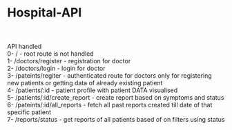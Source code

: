 # Hospital-API<br/><br/>

API handled <br/>
0- /                             - root route is not handled<br/>
1- /doctors/register             - registration for doctor <br/>
2- /doctors/login                - login for doctor<br/>
3- /pateints/regiter             - authenticated route for doctors only for registering new patients or getting data of already existing patient<br/>
4- /patients/:id                 - patient profile with patient DATA visualised<br/>
5- /patients/:id/create_report   - create report based on symptoms and status<br/>
6- /pateints/:id/all_reports     - fetch all past reports created till date of that specific patient<br/>
7- /reports/status               - get reports of all patients based of on filters using status
